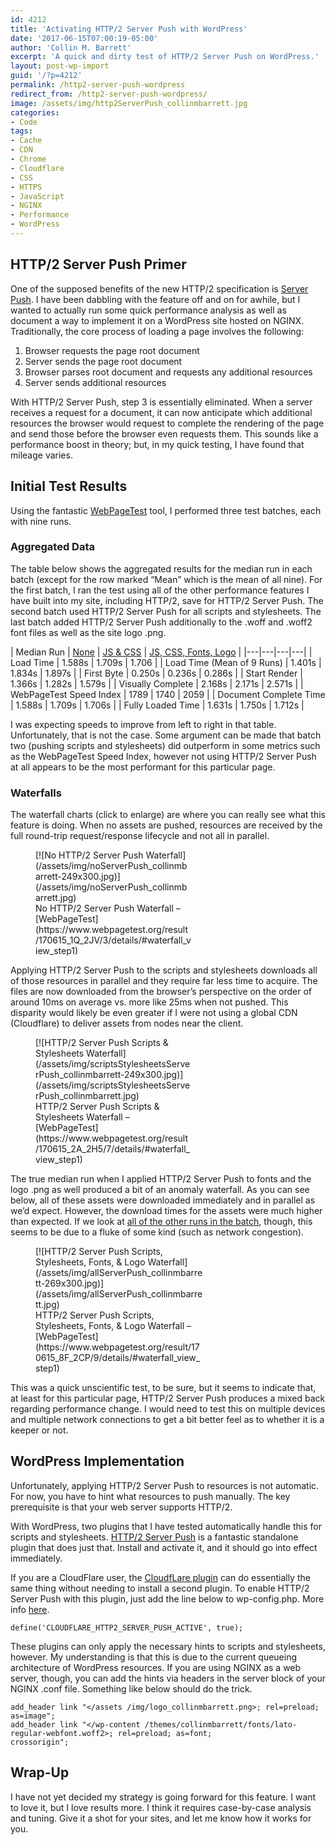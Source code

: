 ```yaml
---
id: 4212
title: 'Activating HTTP/2 Server Push with WordPress'
date: '2017-06-15T07:00:19-05:00'
author: 'Collin M. Barrett'
excerpt: 'A quick and dirty test of HTTP/2 Server Push on WordPress.'
layout: post-wp-import
guid: '/?p=4212'
permalink: /http2-server-push-wordpress
redirect_from: /http2-server-push-wordpress/
image: /assets/img/http2ServerPush_collinmbarrett.jpg
categories:
- Code
tags:
- Cache
- CDN
- Chrome
- Cloudflare
- CSS
- HTTPS
- JavaScript
- NGINX
- Performance
- WordPress
---
```


## HTTP/2 Server Push Primer

One of the supposed benefits of the new HTTP/2 specification is [Server
Push](https://httpwg.org/specs/rfc7540.html#PushResources). I have been dabbling with the feature off and on for awhile,
but I wanted to actually run some quick performance analysis as well as document a way to implement it on a WordPress
site hosted on NGINX. Traditionally, the core process of loading a page involves the following:

1. Browser requests the page root document
2. Server sends the page root document
3. Browser parses root document and requests any additional resources
4. Server sends additional resources

With HTTP/2 Server Push, step 3 is essentially eliminated. When a server receives a request for a document, it can now
anticipate which additional resources the browser would request to complete the rendering of the page and send those
before the browser even requests them. This sounds like a performance boost in theory; but, in my quick testing, I have
found that mileage varies.

## Initial Test Results

Using the fantastic [WebPageTest](https://www.webpagetest.org/) tool, I performed three test batches, each with nine
runs.

### Aggregated Data

The table below shows the aggregated results for the median run in each batch (except for the row marked “Mean” which is
the mean of all nine). For the first batch, I ran the test using all of the other performance features I have built into
my site, including HTTP/2, save for HTTP/2 Server Push. The second batch used HTTP/2 Server Push for all scripts and
stylesheets. The last batch added HTTP/2 Server Push additionally to the .woff and .woff2 font files as well as the site
logo .png.

| Median Run | [None](https://www.webpagetest.org/result/170615_1Q_2JV/3/details/#waterfall_view_step1) | [JS &amp;
CSS](https://www.webpagetest.org/result/170615_2A_2H5/7/details/#waterfall_view_step1) | [JS, CSS, Fonts,
Logo](https://www.webpagetest.org/result/170615_8F_2CP/9/details/#waterfall_view_step1) |
|---|---|---|---|
| Load Time | 1.588s | 1.709s | 1.706 |
| Load Time (Mean of 9 Runs) | 1.401s | 1.834s | 1.897s |
| First Byte | 0.250s | 0.236s | 0.286s |
| Start Render | 1.366s | 1.282s | 1.579s |
| Visually Complete | 2.168s | 2.171s | 2.571s |
| WebPageTest Speed Index | 1789 | 1740 | 2059 |
| Document Complete Time | 1.588s | 1.709s | 1.706s |
| Fully Loaded Time | 1.631s | 1.750s | 1.712s |

I was expecting speeds to improve from left to right in that table. Unfortunately, that is not the case. Some argument
can be made that batch two (pushing scripts and stylesheets) did outperform in some metrics such as the WebPageTest
Speed Index, however not using HTTP/2 Server Push at all appears to be the most performant for this particular page.

### Waterfalls

The waterfall charts (click to enlarge) are where you can really see what this feature is doing. When no assets are
pushed, resources are received by the full round-trip request/response lifecycle and not all in parallel.

<figure aria-describedby="caption-attachment-4222" class="wp-caption aligncenter" id="attachment_4222"
    style="width: 249px">[![No HTTP/2 Server Push
    Waterfall](/assets/img/noServerPush_collinmbarrett-249x300.jpg)](/assets/img/noServerPush_collinmbarrett.jpg)
    <figcaption class="wp-caption-text" id="caption-attachment-4222">No HTTP/2 Server Push Waterfall –
        [WebPageTest](https://www.webpagetest.org/result/170615_1Q_2JV/3/details/#waterfall_view_step1)</figcaption>
</figure>

Applying HTTP/2 Server Push to the scripts and stylesheets downloads all of those resources in parallel and they require
far less time to acquire. The files are now downloaded from the browser’s perspective on the order of around 10ms on
average vs. more like 25ms when not pushed. This disparity would likely be even greater if I were not using a global CDN
(Cloudflare) to deliver assets from nodes near the client.

<figure aria-describedby="caption-attachment-4223" class="wp-caption aligncenter" id="attachment_4223"
    style="width: 249px">[![HTTP/2 Server Push Scripts & Stylesheets
    Waterfall](/assets/img/scriptsStylesheetsServerPush_collinmbarrett-249x300.jpg)](/assets/img/scriptsStylesheetsServerPush_collinmbarrett.jpg)
    <figcaption class="wp-caption-text" id="caption-attachment-4223">HTTP/2 Server Push Scripts &amp; Stylesheets
        Waterfall – [WebPageTest](https://www.webpagetest.org/result/170615_2A_2H5/7/details/#waterfall_view_step1)
    </figcaption>
</figure>

The true median run when I applied HTTP/2 Server Push to fonts and the logo .png as well produced a bit of an anomaly
waterfall. As you can see below, all of these assets were downloaded immediately and in parallel as we’d expect.
However, the download times for the assets were much higher than expected. If we look at [all of the other runs in the
batch](https://www.webpagetest.org/result/170615_8F_2CP/), though, this seems to be due to a fluke of some kind (such as
network congestion).

<figure aria-describedby="caption-attachment-4224" class="wp-caption aligncenter" id="attachment_4224"
    style="width: 269px">[![HTTP/2 Server Push Scripts, Stylesheets, Fonts, & Logo
    Waterfall](/assets/img/allServerPush_collinmbarrett-269x300.jpg)](/assets/img/allServerPush_collinmbarrett.jpg)
    <figcaption class="wp-caption-text" id="caption-attachment-4224">HTTP/2 Server Push Scripts, Stylesheets, Fonts,
        &amp; Logo Waterfall –
        [WebPageTest](https://www.webpagetest.org/result/170615_8F_2CP/9/details/#waterfall_view_step1)</figcaption>
</figure>

This was a quick unscientific test, to be sure, but it seems to indicate that, at least for this particular page, HTTP/2
Server Push produces a mixed back regarding performance change. I would need to test this on multiple devices and
multiple network connections to get a bit better feel as to whether it is a keeper or not.

## WordPress Implementation

Unfortunately, applying HTTP/2 Server Push to resources is not automatic. For now, you have to hint what resources to
push manually. The key prerequisite is that your web server supports HTTP/2.

With WordPress, two plugins that I have tested automatically handle this for scripts and stylesheets. [HTTP/2 Server
Push](https://wordpress.org/plugins/http2-server-push/) is a fantastic standalone plugin that does just that. Install
and activate it, and it should go into effect immediately.

If you are a CloudFlare user, the [CloudfLare plugin](https://wordpress.org/plugins/cloudflare/) can do essentially the
same thing without needing to install a second plugin. To enable HTTP/2 Server Push with this plugin, just add the line
below to wp-config.php. More info
[here](https://support.cloudflare.com/hc/en-us/articles/115002816808-How-do-I-enable-HTTP-2-Server-Push-in-WordPress).

```
define('CLOUDFLARE_HTTP2_SERVER_PUSH_ACTIVE', true);

```

These plugins can only apply the necessary hints to scripts and stylesheets, however. My understanding is that this is
due to the current queueing architecture of WordPress resources. If you are using NGINX as a web server, though, you can
add the hints via headers in the server block of your NGINX .conf file. Something like below should do the trick.

```
add_header link "</assets /img/logo_collinmbarrett.png>; rel=preload; as=image";
add_header link "</wp-content /themes/collinmbarrett/fonts/lato-regular-webfont.woff2>; rel=preload; as=font;
crossorigin";

```

## Wrap-Up

I have not yet decided my strategy is going forward for this feature. I want to love it, but I love results more. I
think it requires case-by-case analysis and tuning. Give it a shot for your sites, and let me know how it works for you.